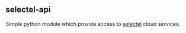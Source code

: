 ## selectel-api ##

Simple python module which provide access to [selectel](selectel.com) cloud services.

